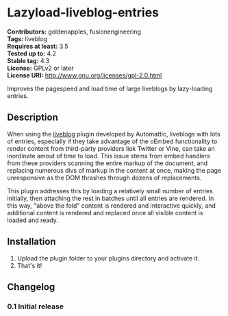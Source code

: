 # Lazyload-liveblog-entries #
**Contributors:** goldenapples, fusionengineering  
**Tags:** liveblog  
**Requires at least:** 3.5  
**Tested up to:** 4.2  
**Stable tag:** 4.3  
**License:** GPLv2 or later  
**License URI:** http://www.gnu.org/licenses/gpl-2.0.html  

Improves the pagespeed and load time of large liveblogs by lazy-loading entries.

## Description ##

When using the [liveblog](https://wordpress.org/plugins/liveblog/) plugin
developed by Automattic, liveblogs with lots of entries, especially if
they take advantage of the oEmbed functionality to render content from
third-party providers liek Twitter or Vine, can take an inordinate amout
of time to load. This issue stems from embed handlers from these providers
scanning the entire markup of the document, and replacing numerous divs of
markup in the content at once, making the page unresponsive as the DOM
thrashes through dozens of replacements.

This plugin addresses this by loading a relatively small number of entries
initially, then attaching the rest in batches until all entries are
rendered. In this way, "above the fold" content is rendered and
interactive quickly, and additional content is rendered and replaced once
all visible content is loaded and ready.

## Installation ##

1. Upload the plugin folder to your plugins directory and activate it.  
2. That's it!

## Changelog ##

### 0.1 Initial release

###
